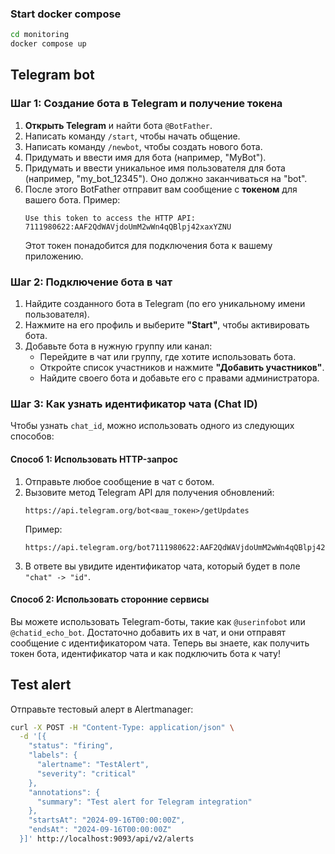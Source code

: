 ### Start docker compose
```bash
cd monitoring
docker compose up
```
## Telegram bot
### Шаг 1: Создание бота в Telegram и получение токена

1. **Открыть Telegram** и найти бота `@BotFather`.
2. Написать команду `/start`, чтобы начать общение.
3. Написать команду `/newbot`, чтобы создать нового бота.
4. Придумать и ввести имя для бота (например, "MyBot").
5. Придумать и ввести уникальное имя пользователя для бота (например, "my_bot_12345"). Оно должно заканчиваться на "bot".
6. После этого BotFather отправит вам сообщение с **токеном** для вашего бота. Пример:
   ```
   Use this token to access the HTTP API:
   7111980622:AAF2QdWAVjdoUmM2wWn4qQBlpj42xaxYZNU
   ```
   Этот токен понадобится для подключения бота к вашему приложению.

### Шаг 2: Подключение бота в чат

1. Найдите созданного бота в Telegram (по его уникальному имени пользователя).
2. Нажмите на его профиль и выберите **"Start"**, чтобы активировать бота.
3. Добавьте бота в нужную группу или канал:
    - Перейдите в чат или группу, где хотите использовать бота.
    - Откройте список участников и нажмите **"Добавить участников"**.
    - Найдите своего бота и добавьте его с правами администратора.

### Шаг 3: Как узнать идентификатор чата (Chat ID)

Чтобы узнать `chat_id`, можно использовать одного из следующих способов:

#### Способ 1: Использовать HTTP-запрос
1. Отправьте любое сообщение в чат с ботом.
2. Вызовите метод Telegram API для получения обновлений:
   ```
   https://api.telegram.org/bot<ваш_токен>/getUpdates
   ```
   Пример:
   ```
   https://api.telegram.org/bot7111980622:AAF2QdWAVjdoUmM2wWn4qQBlpj42xaxYZNU/getUpdates
   ```
3. В ответе вы увидите идентификатор чата, который будет в поле `"chat" -> "id"`.

#### Способ 2: Использовать сторонние сервисы
Вы можете использовать Telegram-боты, такие как `@userinfobot` или `@chatid_echo_bot`. Достаточно добавить их в чат, и они отправят сообщение с идентификатором чата.
Теперь вы знаете, как получить токен бота, идентификатор чата и как подключить бота к чату!

## Test alert
Отправьте тестовый алерт в Alertmanager:
```bash
curl -X POST -H "Content-Type: application/json" \
  -d '[{
    "status": "firing",
    "labels": {
      "alertname": "TestAlert",
      "severity": "critical"
    },
    "annotations": {
      "summary": "Test alert for Telegram integration"
    },
    "startsAt": "2024-09-16T00:00:00Z",
    "endsAt": "2024-09-16T00:00:00Z"
  }]' http://localhost:9093/api/v2/alerts
```